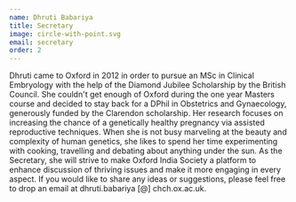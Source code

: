 ```yaml
---
name: Dhruti Babariya
title: Secretary
image: circle-with-point.svg
email: secretary
order: 2
---
```


Dhruti came to Oxford in 2012 in order to pursue an MSc in Clinical Embryology with the help of the Diamond Jubilee Scholarship by the British Council. She couldn't get enough of Oxford during the one year Masters course and decided to stay back for a DPhil in Obstetrics and Gynaecology, generously funded by the Clarendon scholarship. Her research focuses on increasing the chance of a genetically healthy pregnancy via assisted reproductive techniques. When she is not busy marveling at the beauty and complexity of human genetics, she likes to spend her time experimenting with cooking, travelling and debating about anything under the sun. As the Secretary, she will strive to make Oxford India Society a platform to enhance discussion of thriving issues and make it more engaging in every aspect. If you would like to share any ideas or suggestions, please feel free to drop an email at dhruti.babariya [@] chch.ox.ac.uk.

